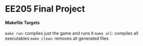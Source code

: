 
EE205 Final Project
===================

#### Makefile Targets

`make run`: compiles just the game and runs it
`make all`: compiles all executables
`make clean`: removes all generated files
